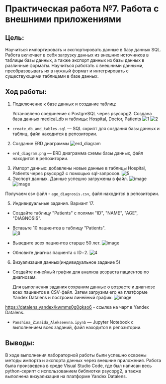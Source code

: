 # Практическая работа №7. Работа с внешними приложениями
## Цель:
Научиться импортировать и экспортировать данные в базу данных SQL. Работа включает в себя загрузку данных из внешних источников в таблицы базы данных, а также экспорт данных из базы данных в различные форматы. Научиться работать с внешними данными, преобразовывать их в нужный формат и интегрировать с существующими таблицами в базе данных.

## Ход работы:
1. Подключение к базе данных и создание таблиц:

   Установлено соединение с PostgreSQL через psycopg2.
   Создана база данных medical_db и таблицы: Hospital, Doctor, Patients
![1](https://github.com/user-attachments/assets/f5ea485c-5442-492b-a3bd-5c379aca4d02)
![2](https://github.com/user-attachments/assets/91073c8b-a041-4730-9859-f9155552ae03)
- `create_db_and_tables.sql` — SQL скрипт для создания базы данных и таблиц, файл находится в репозитории.
2. Создание ERD диаграммы
  ![erd_diagram](https://github.com/user-attachments/assets/40a68eb2-6cfd-422d-92ee-3aa2980f2dc8)
- `erd_diagram.png` — ERD диаграмма схемы базы данных, файл находится в репозитории.
3. Импорт данных: добавлены новые данные в таблицы Hospital, Patients через psycopg2 с помощью sql-запросов.
![5](https://github.com/user-attachments/assets/297bc501-925e-4c07-ae52-9bb9e6e618af)
4. Экспорт данных. Данные успешно загружены в файл.
![image](https://github.com/user-attachments/assets/ab7e76f3-7785-4d9f-876e-a70938d9cef0)
![image](https://github.com/user-attachments/assets/5579cefd-7657-4a26-b31f-ba83c1698c61)

Получаем csv файл - `age_diagnosis.csv`, файл находится в репозитории.

5. Индивидуальные задания. Вариант 17.
  - Создайте таблицу "Patients" с полями "ID", "NAME", "AGE", "DIAGNOSIS".
  - Вставьте 10 пациентов в таблицу "Patients".                                                                              
![8](https://github.com/user-attachments/assets/5d802330-3926-4454-b1e0-d1f15ae1e3e3)

  - Выведите всех пациентов старше 50 лет.
![image](https://github.com/user-attachments/assets/ad8800da-03ca-4ebd-a0d5-f09fd8c4af60)

  - Обновите диагноз пациента с ID=2.
![4](https://github.com/user-attachments/assets/e7b1038f-da61-41a6-8b4d-e118b2b215c6)
6. Визуализация данных(индивидуальное задание 5)
  - Создайте линейный график для анализа возраста пациентов по диагнозам.

     Для выполнения задания сохраним данные о возрасте и диагнозе всех пациентов в CSV-файл. Затем загрузим его на платформе Yandex Datalens и построим линейный график:
![image](https://github.com/user-attachments/assets/de6a8bff-6526-4bce-870e-b508ebccacba)

https://datalens.yandex/kwmms0g0gkso6 - ссылка на чарт в Yandex Datalens.
- `Panshina_Zinaida_Alekseevna.ipynb` — Jupyter Notebook с выполнением всех заданий, файл находится в репозитории.
## Выводы:
В ходе выполнения лабораторной работы были успешно освоены методы импорта и экспорта данных через внешние приложения. Работа была произведена в среде Visual Studio Code, где был написан весь python-скрипт с использованием библиотки psycopg2, а также выполнена визуализация на платформе Yandex Datalens.
